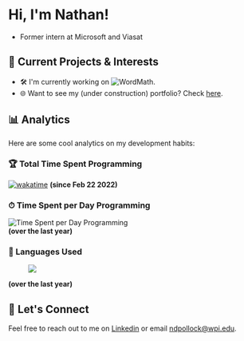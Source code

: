 # Hi, I'm Nathan!

- Former intern at Microsoft and Viasat

## 🌱 Current Projects & Interests

- 🛠 I'm currently working on ![WordMath](https://github.com/npollock14/WordMath).
- 🌐 Want to see my (under construction) portfolio? Check [here](https://nathanpollock.com).

## 📊 Analytics

Here are some cool analytics on my development habits:

### 🏆 Total Time Spent Programming

[![wakatime](https://wakatime.com/badge/user/9e2b9f16-b802-4b37-95f2-492dbbff2784.svg)](https://wakatime.com/@9e2b9f16-b802-4b37-95f2-492dbbff2784)
**(since Feb 22 2022)**


### ⏱ Time Spent per Day Programming

![Time Spent per Day Programming](https://wakatime.com/share/@NathanP/3866909d-5aa6-4900-917b-715b4d87215c.svg)         
**(over the last year)**

### 🌈 Languages Used 

<figure><img src="https://wakatime.com/share/@NathanP/633b0084-11f3-42ea-aa02-6dfb73a12dbb.svg"></img></figure>
  
**(over the last year)**

## 🤝 Let's Connect

Feel free to reach out to me on [Linkedin](https://www.linkedin.com/in/nathanpollock14/) or email [ndpollock@wpi.edu](mailto:ndpollock@wpi.edu).
